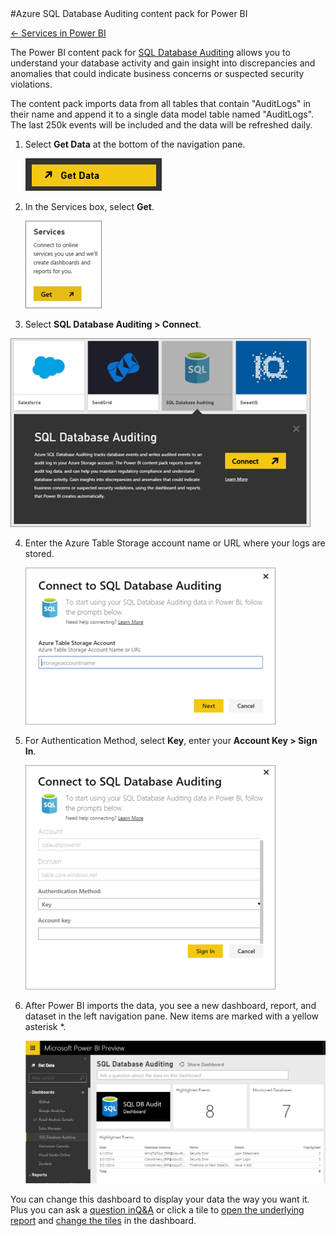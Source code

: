 <properties pageTitle="SQL Database Auditing content pack for Power BI" description="SQL Database Auditing content pack for Power BI" services="powerbi" documentationCenter="" authors="v-anpasi" manager="mblythe" editor=""/>
<tags ms.service="powerbi" ms.devlang="NA" ms.topic="article" ms.tgt_pltfrm="NA" ms.workload="powerbi" ms.date="06/25/2015" ms.author="v-anpasi"/>
#Azure SQL Database Auditing content pack for Power BI

[← Services in Power BI](https://support.powerbi.com/knowledgebase/topics/88770-services-in-power-bi)

The Power BI content pack for [SQL Database Auditing](http://azure.microsoft.com/en-us/documentation/articles/sql-database-auditing-get-started/) allows you to understand your database activity and gain insight into discrepancies and anomalies that could indicate business concerns or suspected security violations. 

The content pack imports data from all tables that contain "AuditLogs" in their name and append it to a single data model table named "AuditLogs". The last 250k events will be included and the data will be refreshed daily.

1. Select **Get Data** at the bottom of the navigation pane.

    ![](media/powerbi-content-pack-sql-database-auditing/PBI_GetData.png) 

2. In the Services box, select **Get**.

    ![](media/powerbi-content-pack-sql-database-auditing/PBI_GetServices.png)

3. Select **SQL Database Auditing > Connect**.

  ![](media/powerbi-content-pack-sql-database-auditing/PBI_SQLdbAuditing.png)


4. Enter the Azure Table Storage account name or URL where your logs are stored.

    ![](media/powerbi-content-pack-sql-database-auditing/PBI_SQLdbAuditing2.png)

5. For Authentication Method, select **Key**, enter your **Account Key > Sign In**.

	![](media/powerbi-content-pack-sql-database-auditing/PBI_SQLAuditing3.png)

6. After Power BI imports the data, you see a new dashboard, report, and dataset in the left navigation pane. New items are marked with a yellow asterisk \*.

    ![](media/powerbi-content-pack-sql-database-auditing/Dashboard.png)


You can change this dashboard to display your data the way you want it. Plus you can ask a [question in](http://support.powerbi.com/knowledgebase/articles/474566-q-a-in-power-bi)[Q&A](http://support.powerbi.com/knowledgebase/articles/474566-q-a-in-power-bi) or click a tile to [open the underlying report](http://support.powerbi.com/knowledgebase/articles/425669-when-you-click-a-tile-in-a-dashboard) and [c](http://support.powerbi.com/knowledgebase/articles/424878-edit-a-tile-resize-move-rename-delete)[hange the tiles](http://support.powerbi.com/knowledgebase/articles/424878-edit-a-tile-resize-move-rename-delete) in the dashboard.

